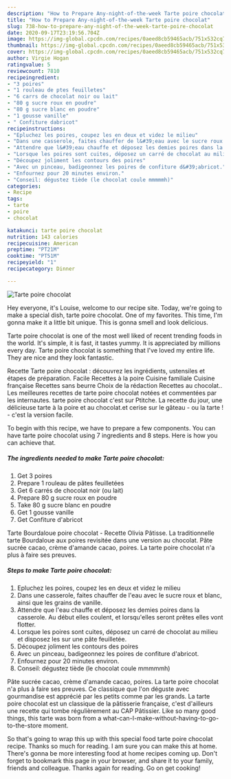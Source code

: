 ```yaml
---
description: "How to Prepare Any-night-of-the-week Tarte poire chocolat"
title: "How to Prepare Any-night-of-the-week Tarte poire chocolat"
slug: 738-how-to-prepare-any-night-of-the-week-tarte-poire-chocolat
date: 2020-09-17T23:19:56.704Z
image: https://img-global.cpcdn.com/recipes/0aeed8cb59465acb/751x532cq70/tarte-poire-chocolat-photo-principale-de-la-recette.jpg
thumbnail: https://img-global.cpcdn.com/recipes/0aeed8cb59465acb/751x532cq70/tarte-poire-chocolat-photo-principale-de-la-recette.jpg
cover: https://img-global.cpcdn.com/recipes/0aeed8cb59465acb/751x532cq70/tarte-poire-chocolat-photo-principale-de-la-recette.jpg
author: Virgie Hogan
ratingvalue: 5
reviewcount: 7810
recipeingredient:
- "3 poires"
- "1 rouleau de ptes feuilletes"
- "6 carrs de chocolat noir ou lait"
- "80 g sucre roux en poudre"
- "80 g sucre blanc en poudre"
- "1 gousse vanille"
- " Confiture dabricot"
recipeinstructions:
- "Epluchez les poires, coupez les en deux et videz le milieu"
- "Dans une casserole, faites chauffer de l&#39;eau avec le sucre roux et blanc, ainsi que les grains de vanille."
- "Attendre que l&#39;eau chauffe et déposez les demies poires dans la casserole. Au début elles coulent, et lorsqu&#39;elles seront prêtes elles vont flotter."
- "Lorsque les poires sont cuites, déposez un carré de chocolat au milieu et disposez les sur une pâte feuilletée."
- "Découpez joliment les contours des poires"
- "Avec un pinceau, badigeonnez les poires de confiture d&#39;abricot."
- "Enfournez pour 20 minutes environ."
- "Conseil: dégustez tiède (le chocolat coule mmmmmh)"
categories:
- Recipe
tags:
- tarte
- poire
- chocolat

katakunci: tarte poire chocolat 
nutrition: 143 calories
recipecuisine: American
preptime: "PT21M"
cooktime: "PT51M"
recipeyield: "1"
recipecategory: Dinner

---
```



![Tarte poire chocolat](https://img-global.cpcdn.com/recipes/0aeed8cb59465acb/751x532cq70/tarte-poire-chocolat-photo-principale-de-la-recette.jpg)

Hey everyone, it's Louise, welcome to our recipe site. Today, we're going to make a special dish, tarte poire chocolat. One of my favorites. This time, I'm gonna make it a little bit unique. This is gonna smell and look delicious.

Tarte poire chocolat is one of the most well liked of recent trending foods in the world. It's simple, it is fast, it tastes yummy. It is appreciated by millions every day. Tarte poire chocolat is something that I've loved my entire life. They are nice and they look fantastic.

Recette Tarte poire chocolat : découvrez les ingrédients, ustensiles et étapes de préparation. Facile Recettes à la poire Cuisine familiale Cuisine française Recettes sans beurre Choix de la rédaction Recettes au chocolat.. Les meilleures recettes de tarte poire chocolat notées et commentées par les internautes. tarte poire chocolat c&#39;est sur Ptitche. La recette du jour, une délicieuse tarte à la poire et au chocolat.et cerise sur le gâteau - ou la tarte ! - c&#39;est la version facile.


To begin with this recipe, we have to prepare a few components. You can have tarte poire chocolat using 7 ingredients and 8 steps. Here is how you can achieve that.

<!--inarticleads1-->

##### The ingredients needed to make Tarte poire chocolat:

1. Get 3 poires
1. Prepare 1 rouleau de pâtes feuilletées
1. Get 6 carrés de chocolat noir (ou lait)
1. Prepare 80 g sucre roux en poudre
1. Take 80 g sucre blanc en poudre
1. Get 1 gousse vanille
1. Get  Confiture d&#39;abricot


Tarte Bourdaloue poire chocolat - Recette Olivia Pâtisse. La traditionnelle tarte Bourdaloue aux poires revisitée dans une version au chocolat. Pâte sucrée cacao, crème d&#39;amande cacao, poires. La tarte poire chocolat n&#39;a plus à faire ses preuves. 

<!--inarticleads2-->

##### Steps to make Tarte poire chocolat:

1. Epluchez les poires, coupez les en deux et videz le milieu
1. Dans une casserole, faites chauffer de l&#39;eau avec le sucre roux et blanc, ainsi que les grains de vanille.
1. Attendre que l&#39;eau chauffe et déposez les demies poires dans la casserole. Au début elles coulent, et lorsqu&#39;elles seront prêtes elles vont flotter.
1. Lorsque les poires sont cuites, déposez un carré de chocolat au milieu et disposez les sur une pâte feuilletée.
1. Découpez joliment les contours des poires
1. Avec un pinceau, badigeonnez les poires de confiture d&#39;abricot.
1. Enfournez pour 20 minutes environ.
1. Conseil: dégustez tiède (le chocolat coule mmmmmh)


Pâte sucrée cacao, crème d&#39;amande cacao, poires. La tarte poire chocolat n&#39;a plus à faire ses preuves. Ce classique que l&#39;on déguste avec gourmandise est apprécié par les petits comme par les grands. La tarte poire chocolat est un classique de la pâtisserie française, c&#39;est d&#39;ailleurs une recette qui tombe régulièrement au CAP Pâtissier. Like so many good things, this tarte was born from a what-can-I-make-without-having-to-go-to-the-store moment. 

So that's going to wrap this up with this special food tarte poire chocolat recipe. Thanks so much for reading. I am sure you can make this at home. There's gonna be more interesting food at home recipes coming up. Don't forget to bookmark this page in your browser, and share it to your family, friends and colleague. Thanks again for reading. Go on get cooking!
